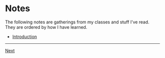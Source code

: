 # Notes

The following notes are gatherings from my classes and stuff I've read. They are ordered by how I have learned.

* [Introduction](introduction.md)

****
[Next](introduction.md)